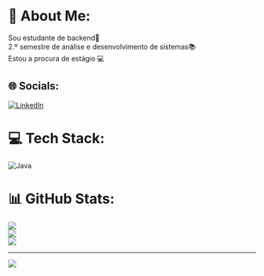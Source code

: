 # 💫 About Me:
Sou estudante de backend🧑<br>2.º semestre de análise e desenvolvimento de sistemas📚<br>Estou a procura de estágio 💻


## 🌐 Socials:
[![LinkedIn](https://img.shields.io/badge/LinkedIn-%230077B5.svg?logo=linkedin&logoColor=white)](https://www.linkedin.com/in/isaac-celestino-572876285/) 

# 💻 Tech Stack:
![Java](https://img.shields.io/badge/java-%23ED8B00.svg?style=flat&logo=java&logoColor=white)
# 📊 GitHub Stats:
![](https://github-readme-stats.vercel.app/api?username=Isaac-Celestino&theme=radical&hide_border=false&include_all_commits=false&count_private=false)<br/>
![](https://github-readme-streak-stats.herokuapp.com/?user=Isaac-Celestino&theme=radical&hide_border=false)<br/>
![](https://github-readme-stats.vercel.app/api/top-langs/?username=Isaac-Celestino&theme=radical&hide_border=false&include_all_commits=false&count_private=false&layout=compact)

---
[![](https://visitcount.itsvg.in/api?id=Isaac-Celestino&icon=0&color=0)](https://visitcount.itsvg.in)

<!-- Proudly created with GPRM ( https://gprm.itsvg.in ) -->
